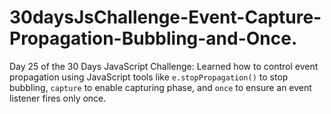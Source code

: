 # 30daysJsChallenge-Event-Capture-Propagation-Bubbling-and-Once.
Day 25 of the 30 Days JavaScript Challenge: Learned how to control event propagation using JavaScript tools like `e.stopPropagation()` to stop bubbling, `capture` to enable capturing phase, and `once` to ensure an event listener fires only once.
